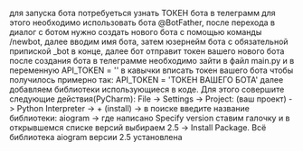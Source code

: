 для запуска бота потребуеться узнать ТОКЕН бота в телеграмм для этого необходимо использовать бота @BotFather, после перехода в диалог с ботом нужно создать нового бота с помощью команды /newbot, далее вводим имя бота, затем юзернейм бота с обязательной припиской _bot в конце, далее бот отправит токен вашего нового бота
после создания бота в телеграмме необходимо зайти в файл main.py и в переменную API_TOKEN = '' в кавычки вписать токен вашего бота чтобы получилось примерно так: API_TOKEN = 'ТОКЕН ВАШЕГО БОТА' 
далее добавляем библиотеки использующиеся в коде. Для этого совершите следующие действия(PyCharm): File -> Settings -> Project: (ваш проект) -> Python Interpreter -> + (install)  -> в поиске введите название библиотеки: aiogram -> где написано Specify version ставим галочку и в открывшемся списке версий выбираем 2.5 -> Install Package. Всё библиотека aiogram версии 2.5 установлена
